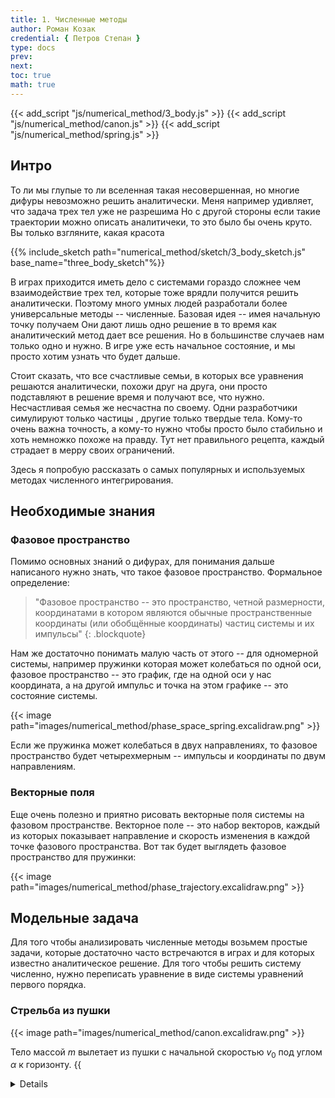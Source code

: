 ```yaml
---
title: 1. Численные методы
author: Роман Козак
credential: { Петров Степан }
type: docs
prev: 
next: 
toc: true
math: true
---
```


{{< add_script "js/numerical_method/3_body.js" >}}
{{< add_script "js/numerical_method/canon.js" >}}
{{< add_script "js/numerical_method/spring.js" >}}



## Интро

То ли мы глупые то ли вселенная такая несовершенная,
но многие дифуры невозможно решить аналитически.
Меня например удивляет, что задача трех тел уже не разрешима
Но с другой стороны если такие траектории можно описать аналитичеки, то это было бы очень круто.
Вы только взгляните, какая красота

{{% include_sketch path="numerical_method/sketch/3_body_sketch.js" base_name="three_body_sketch"%}}

В играх приходится иметь дело с системами гораздо сложнее чем взаимодействие трех тел,
которые тоже врядли получится решить аналитически.
Поэтому много умных людей разработали более универсальные методы -- численные.
Базовая идея -- имея начальную точку получаем
Они дают лишь одно решение в то время как аналитический метод дает все решения.
Но в большинстве случаев нам только одно и нужно. В игре уже есть начальное состояние,
и мы просто хотим узнать что будет дальше.


Стоит сказать, что все счастливые семьи, в которых все уравнения решаются аналитически, похожи друг на друга, они просто подставляют в решение время и получают все, что нужно. Несчастливая семья же несчастна по своему. Одни разработчики симулируют только частицы , другие только твердые тела. Кому-то очень важна точность, а кому-то нужно чтобы просто было стабильно и хоть немножко похоже на правду. Тут нет правильного рецепта, каждый страдает в мерру своих ограничений.

Здесь я попробую рассказать о самых популярных и используемых методах численного интегрирования.



## Необходимые знания

### Фазовое пространство

Помимо основных знаний о дифурах, для понимания дальше написаного нужно знать, что такое фазовое пространство.
Формальное определение:

> "Фазовое пространство -- это пространство, четной размерности, 
>координатами в котором являются обычные пространственные координаты (или обобщённые координаты) частиц системы и их импульсы"
{: .blockquote}


Нам же достаточно понимать малую часть от этого -- для одномерной системы, например пружинки которая может колебаться по одной оси, фазовое пространство -- это график, где на одной оси у нас координата, а на другой импульс и точка на этом графике -- это состояние системы.

{{< image path="images/numerical_method/phase_space_spring.excalidraw.png" >}}

Если же пружинка может колебаться в двух направлениях, то фазовое пространство будет четырехмерным -- импульсы и координаты по двум направлениям.


### Векторные поля

Еще очень полезно и приятно рисовать векторные поля системы на фазовом пространстве. Векторное поле -- это набор векторов, каждый из которых показывает направление и скорость изменения в каждой точке фазового пространства.
Вот так будет выглядеть фазовое пространство для пружинки:

{{< image  path="images/numerical_method/phase_trajectory.excalidraw.png" >}}


## Модельные задача

Для того чтобы анализировать численные методы возьмем простые задачи, 
которые достаточно часто встречаются в играх и для которых известно аналитическое решение. Для того чтобы решить систему численно, нужно переписать уравнение в виде системы уравнений первого порядка.

### Стрельба из пушки

{{< image path="images/numerical_method/canon.excalidraw.png" >}}

Тело массой $m$ вылетает из пушки с начальной скоростью $v_0$ под углом $\alpha$ к горизонту.
{{<details title="Формальности" closed="true" >}}
Тогда уравнение движения примет вид
$$
\begin{equation}
    \begin{split}
        &\ddot{x} = 0,\\
        &\ddot{y} = -g,
    \end{split}
\end{equation}
$$
где $g$ - ускорение свободного падения. Перепишем уравнение в виде
$$
\begin{equation}
    \begin{split}
        &\dot{x} = v_x,\\
        &\dot{v_x} = 0,\\
        &\dot{y} = v_y,\\
        &\dot{v_y} = -g.
    \end{split}
\end{equation}
$$
Если ввести вектор состояния $z$:
$$
\begin{equation}
    z =
     \begin{bmatrix}     x \\     v_x \\     y \\     v_y \\     \end{bmatrix}
\end{equation}
$$
и константный вектор $G$:
$$
\begin{equation}
    G = \begin{bmatrix} 0 \\ 0 \\ 0\\ -g \end{bmatrix}
\end{equation}
$$
Тогда уравнение перепишем в виде
$$
\begin{equation}
    \dot{z} =
    \begin{bmatrix}
        0 & 1 & 0 & 0 \\
        0 & 0 & 0 & 0 \\
        0 & 0 & 0 & 1 \\
        0 & 0 & 0 & 0 \\
    \end{bmatrix}
    \cdot z  + \begin{bmatrix} 0 \\ 0 \\ 0\\ -g \end{bmatrix} = A \cdot z + G
\end{equation}
$$
{{< /details >}}

Аналитическое решение этой задачи -- обычная баллистическая кривая.
$$
\begin{equation}
    \begin{split}
        &x(t) = v_0 t \cos(\alpha) \\ 
        &y(t) = v_0 t \sin(\alpha) - \frac{1}{2}gt^2.
    \end{split}
\end{equation}
$$

{{< include_sketch path="numerical_method/sketch/analitical_canon.js" base_name="analitical_canon" >}}


### Пружинка

Пружинка с коэффициентом жесткости $k$, массой $m$ и начальным смещением $x_0$  и начальной скоростью $v_0$.

{{< image  path="images/numerical_method/spring.excalidraw.png" >}}
{{<details title="Формальности" closed="true" >}}
$$
\begin{equation}
    \begin{split}
        &\ddot{x} = -\frac{k}{m}x,\\
    \end{split}
\end{equation}
$$
Тогда уравнение движения примет вид
$$
\begin{equation}
    \begin{split}
        &\dot{x} = v,\\
        &\dot{v} = -\frac{k}{m}x.
    \end{split}
\end{equation}
$$
Аналогично
$$
\begin{equation}
    z =
     \begin{bmatrix}     x \\     v \\     \end{bmatrix}
\end{equation}
$$
Тогда уравнение перепишем в виде
$$
\begin{equation}
    \dot{z} =
    \begin{bmatrix}
        0 & 1 \\
        -\frac{k}{m} & 0 \\
    \end{bmatrix}
    \cdot z = A \cdot z
\end{equation}
$$
{{< /details >}}

Аналитическое решение для этой задачи -- гармонические колебания.
$$
\begin{equation}
    x(t) = (x_0\cos(\omega t) + v_0\sin(\omega t)),
\end{equation}
$$

{{< include_sketch path="numerical_method/sketch/analitical_spring.js" base_name="analitical_spring" >}}

